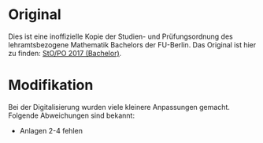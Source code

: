 
# Original
Dies ist eine inoffizielle Kopie der Studien- und Prüfungsordnung des lehramtsbezogene Mathematik Bachelors der FU-Berlin.
Das Original ist hier zu finden: [StO/PO 2017 (Bachelor)](https://www.imp.fu-berlin.de/fbv/pruefungsbuero/Studien--und-Pruefungsordnungen/LA-BSc-Mathematik-_2017_.pdf).

# Modifikation
Bei der Digitalisierung wurden viele kleinere Anpassungen gemacht. Folgende Abweichungen sind bekannt:

- Anlagen 2-4 fehlen

